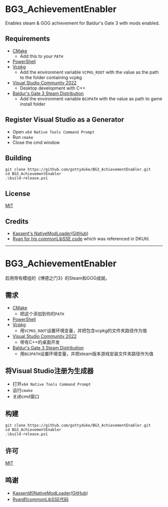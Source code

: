 # BG3_AchievementEnabler
 Enables steam & GOG achievement for Baldur's Gate 3 with mods enabled.

## Requirements

- [CMake](https://cmake.org/)
  - Add this to your `PATH`
- [PowerShell](https://github.com/PowerShell/PowerShell/releases/latest)
- [Vcpkg](https://github.com/microsoft/vcpkg)
  - Add the environment variable `VCPKG_ROOT` with the value as the path to the folder containing vcpkg
- [Visual Studio Community 2022](https://visualstudio.microsoft.com/)
  - Desktop development with C++
- [Baldur's Gate 3 Steam Distribution](https://store.steampowered.com/app/1086940/Baldurs_Gate_3/)
  - Add the environment variable `BG3PATH` with the value as path to game install folder
  
## Register Visual Studio as a Generator

- Open `x64 Native Tools Command Prompt`
- Run `cmake`
- Close the cmd window

## Building

```
git clone https://github.com/gottyduke/BG3_AchievementEnabler.git
cd BG3_AchievementEnabler
.\build-release.ps1
```

## License

[MIT](LICENSE)

## Credits

- [Kassent's NativeModLoader](https://www.nexusmods.com/divinityoriginalsin2/mods/210?tab=description)([GitHub](https://github.com/kassent))
- [Ryan for his commonLibSSE code](https://github.com/Ryan-rsm-McKenzie/CommonLibSSE) which was referenced in DKUtil.


---


# BG3_AchievementEnabler
 启用带有模组的《博德之门3》的Steam和GOG成就。

## 需求

- [CMake](https://cmake.org/)
  - 把这个添加到你的`PATH`
- [PowerShell](https://github.com/PowerShell/PowerShell/releases/latest)
- [Vcpkg](https://github.com/microsoft/vcpkg)
  - 用`VCPKG_ROOT`设置环境变量，并把包含vcpkg的文件夹路径作为值
- [Visual Studio Community 2022](https://visualstudio.microsoft.com/)
  - 带有C++的桌面开发
- [Baldur's Gate 3 Steam Distribution](https://store.steampowered.com/app/1086940/Baldurs_Gate_3/)
  - 用`BG3PATH`设置环境变量，并把steam版本游戏安装文件夹路径作为值

## 将Visual Studio注册为生成器

- 打开`x64 Native Tools Command Prompt`
- 运行`cmake`
- 关闭cmd窗口

## 构建

```
git clone https://github.com/gottyduke/BG3_AchievementEnabler.git
cd BG3_AchievementEnabler
.\build-release.ps1
```

## 许可

[MIT](LICENSE)

## 鸣谢

- [Kassent的NativeModLoader](https://www.nexusmods.com/divinityoriginalsin2/mods/210?tab=description)([GitHub](https://github.com/kassent))
- [Ryan的commonLibSSE代码](https://github.com/Ryan-rsm-McKenzie/CommonLibSSE)

